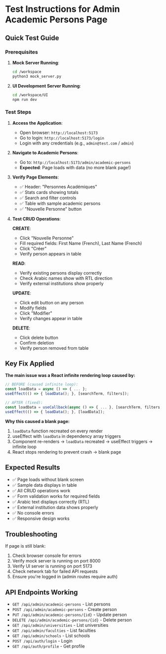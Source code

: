 # Test Instructions for Admin Academic Persons Page

## Quick Test Guide

### Prerequisites
1. **Mock Server Running**:
   ```bash
   cd /workspace
   python3 mock_server.py
   ```

2. **UI Development Server Running**:
   ```bash
   cd /workspace/UI
   npm run dev
   ```

### Test Steps

1. **Access the Application**:
   - Open browser: `http://localhost:5173`
   - Go to login: `http://localhost:5173/login`
   - Login with any credentials (e.g., `admin@test.com` / `admin`)

2. **Navigate to Academic Persons**:
   - Go to: `http://localhost:5173/admin/academic-persons`
   - **Expected**: Page loads with data (no more blank page!)

3. **Verify Page Elements**:
   - ✅ Header: "Personnes Académiques"
   - ✅ Stats cards showing totals
   - ✅ Search and filter controls
   - ✅ Table with sample academic persons
   - ✅ "Nouvelle Personne" button

4. **Test CRUD Operations**:

   **CREATE**:
   - Click "Nouvelle Personne"
   - Fill required fields: First Name (French), Last Name (French)
   - Click "Créer"
   - Verify person appears in table

   **READ**:
   - Verify existing persons display correctly
   - Check Arabic names show with RTL direction
   - Verify external institutions show properly

   **UPDATE**:
   - Click edit button on any person
   - Modify fields
   - Click "Modifier"
   - Verify changes appear in table

   **DELETE**:
   - Click delete button
   - Confirm deletion
   - Verify person removed from table

## Key Fix Applied

**The main issue was a React infinite rendering loop caused by:**
```javascript
// BEFORE (caused infinite loop):
const loadData = async () => { ... };
useEffect(() => { loadData(); }, [searchTerm, filters]);

// AFTER (fixed):
const loadData = useCallback(async () => { ... }, [searchTerm, filters, showAllPersons]);
useEffect(() => { loadData(); }, [loadData]);
```

**Why this caused a blank page:**
1. `loadData` function recreated on every render
2. useEffect with `loadData` in dependency array triggers
3. Component re-renders → `loadData` recreated → useEffect triggers → infinite loop
4. React stops rendering to prevent crash → blank page

## Expected Results

- ✅ Page loads without blank screen
- ✅ Sample data displays in table
- ✅ All CRUD operations work
- ✅ Form validation works for required fields
- ✅ Arabic text displays correctly (RTL)
- ✅ External institution data shows properly
- ✅ No console errors
- ✅ Responsive design works

## Troubleshooting

If page is still blank:
1. Check browser console for errors
2. Verify mock server is running on port 8000
3. Verify UI server is running on port 5173
4. Check network tab for failed API requests
5. Ensure you're logged in (admin routes require auth)

## API Endpoints Working

- `GET /api/admin/academic-persons` - List persons
- `POST /api/admin/academic-persons` - Create person
- `PUT /api/admin/academic-persons/{id}` - Update person
- `DELETE /api/admin/academic-persons/{id}` - Delete person
- `GET /api/admin/universities` - List universities
- `GET /api/admin/faculties` - List faculties  
- `GET /api/admin/schools` - List schools
- `POST /api/auth/login` - Login
- `GET /api/auth/profile` - Get profile